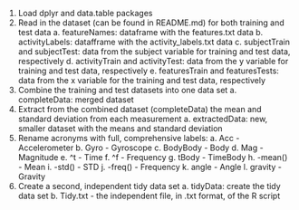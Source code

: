 1. Load dplyr and data.table packages 
2. Read in the dataset (can be found in README.md) for both training and test data
		a. featureNames: dataframe with the features.txt data
		b. activityLabels: datafframe with the activity_labels.txt data
		c. subjectTrain and subjectTest: data from the subject variable for training and test data, respectively
		d. activityTrain and activityTest: data from the y variable for training and test data, respectively
		e. featuresTrain and featuresTests: data from the x variable for the training and test data, respectively
3. Combine the training and test datasets into one data set
		a. completeData: merged dataset
4. Extract from the combined dataset (completeData) the mean and standard deviation from each measurement
		a. extractedData: new, smaller dataset with the means and standard deviation
5. Rename acronyms with full, comprehensive labels:
		a. Acc - Accelerometer
		b. Gyro - Gyroscope
		c. BodyBody - Body
		d. Mag - Magnitude
		e. ^t - Time
		f. ^f - Frequency
		g. tBody - TimeBody
		h. -mean() - Mean
		i. -std() - STD
		j. -freq() - Frequency
		k. angle - Angle
		l. gravity - Gravity
6. Create a second, independent tidy data set
		a. tidyData: create the tidy data set
		b. Tidy.txt - the independent file, in .txt format, of the R script
		
